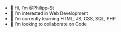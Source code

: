 - 👋 Hi, I’m @Philipp-St
- 👀 I’m interested in Web Development
- 🌱 I’m currently learning HTML, JS, CSS, SQL, PHP
- 💞️ I’m looking to collaborate on Code


<!---
- 📫 How to reach me
Philipp-St/Philipp-St is a ✨ special ✨ repository because its `README.md` (this file) appears on your GitHub profile.
You can click the Preview link to take a look at your changes.
--->
